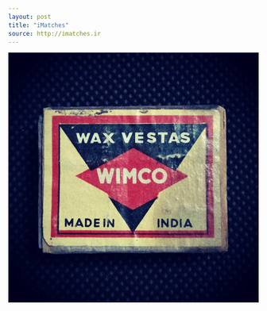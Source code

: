 ```yaml
---
layout: post
title: "iMatches"
source: http://imatches.ir
---
```


<img src="../assets/img/matches/matches-31.jpg">